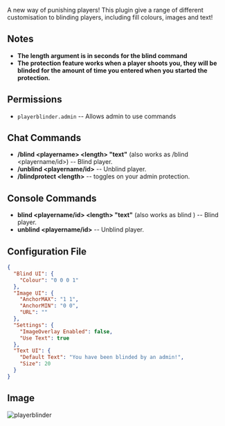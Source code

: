A new way of punishing players! This plugin give a range of different customisation to blinding players, including fill colours, images and text!

## Notes
- **The length argument is in seconds for the blind command**
- **The protection feature works when a player shoots you, they will be blinded for the amount of time you entered when you started the protection.**

## Permissions
- `playerblinder.admin` -- Allows admin to use commands

## Chat Commands
- **/blind \<playername\> \<length\> "text"** (also works as /blind <playername/id>) -- Blind player.
- **/unblind <playername/id>** -- Unblind player.
- **/blindprotect \<length\>** -- toggles on your admin protection.

## Console Commands
- **blind \<playername/id\> \<length\> "text"** (also works as blind <playername>) -- Blind player.
- **unblind <playername/id>** -- Unblind player.

## Configuration File
```json
{
  "Blind UI": {
    "Colour": "0 0 0 1"
  },
  "Image UI": {
    "AnchorMAX": "1 1",
    "AnchorMIN": "0 0",
    "URL": ""
  },
  "Settings": {
    "ImageOverlay Enabled": false,
    "Use Text": true
  },
  "Text UI": {
    "Default Text": "You have been blinded by an admin!",
    "Size": 20
  }
}
```

## Image
![playerblinder](https://oxidemod.org/attachments/57120bda05650167b43f243bd8e201b1-png.33237/ "playerblinder example")
